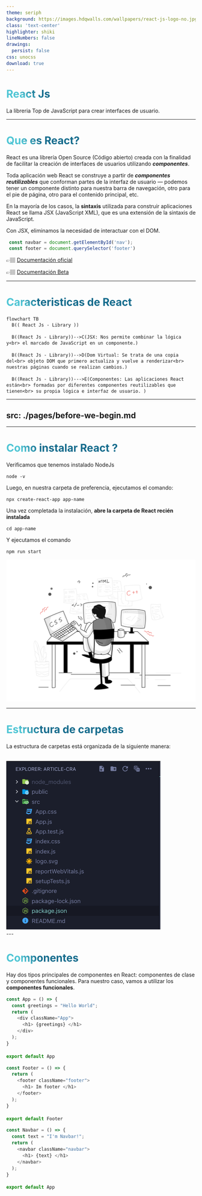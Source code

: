```yaml
---
theme: seriph
background: https://images.hdqwalls.com/wallpapers/react-js-logo-no.jpg
class: 'text-center'
highlighter: shiki
lineNumbers: false
drawings:
  persist: false
css: unocss
download: true
---
```


# React Js

La libreria Top de JavaScript para crear interfaces de usuario.

---

# Que es React?

<p>

  React es una librería Open Source (Código abierto) creada con la finalidad de facilitar la creación de interfaces de usuarios utilizando **_componentes_**.

  Toda aplicación web React se construye a partir de **_componentes reutilizables_** que conforman partes de la interfaz de usuario — podemos tener un componente distinto para nuestra barra de navegación, otro para el pie de página, otro para el contenido principal, etc.

  En la mayoría de los casos, la **sintaxis** utilizada para construir aplicaciones React se llama JSX (JavaScript XML), que es una extensión de la sintaxis de JavaScript.

  Con JSX, eliminamos la necesidad de interactuar con el DOM.

</p>

 ```javascript
  const navbar = document.getElementById('nav');
  const footer = document.querySelector('footer')
  ```
  👉🏽 [Documentación oficial](https://es.reactjs.org/)

  👉🏽 [Documentación Beta](https://beta.es.reactjs.org/)


<style>
h1 {
  background-color: #2B90B6;
  background-image: linear-gradient(45deg, #4EC5D4 10%, #146b8c 20%);
  background-size: 100%;
  -webkit-background-clip: text;
  -moz-background-clip: text;
  -webkit-text-fill-color: transparent;
  -moz-text-fill-color: transparent;
}
</style>

---

# Caracteristicas de React

```mermaid {theme: 'dark', scale: 0.8}
flowchart TB
  B(( React Js - Library ))
  
  B((React Js - Library))-->C(JSX: Nos permite combinar la lógica y<br> el marcado de JavaScript en un componente.)

  B((React Js - Library))-->D(Dom Virtual: Se trata de una copia del<br> objeto DOM que primero actualiza y vuelve a renderizar<br> nuestras páginas cuando se realizan cambios.)

  B((React Js - Library))--->E(Componentes: Las aplicaciones React están<br> formadas por diferentes componentes reutilizables que tienen<br> su propia lógica e interfaz de usuario. )
```

---
src: ./pages/before-we-begin.md
--- 

---

# Como instalar React ?
<div grid="~ cols-2 gap-4">
<div>
<p>
Verificamos que tenemos instalado NodeJs
</p>

```
node -v
```

<p>
Luego, en nuestra carpeta de preferencia, ejecutamos el comando:
</p>

```
npx create-react-app app-name
```

<p>
Una vez completada la instalación, <strong>abre la carpeta de React recién instalada</strong>
</p>

```
cd app-name
```

<p>
Y ejecutamos el comando
</p>

```
npm run start
```

</div>
<div>
<img src="/assets/pixeltrue-web-development.svg">
</div>
</div>

<style>
h1 {
  background-color: #2B90B6;
  background-image: linear-gradient(45deg, #4EC5D4 10%, #146b8c 20%);
  background-size: 100%;
  -webkit-background-clip: text;
  -moz-background-clip: text;
  -webkit-text-fill-color: transparent;
  -moz-text-fill-color: transparent;
}
</style>

---

# Estructura de carpetas
<div grid="~ cols-2 gap-4">
<div class="~ ">

La estructura de carpetas está organizada de la siguiente manera:

<br>
<img src='/assets/folder-structure.png' class="max-h-80" />

</div>
</div>
---

# Componentes

Hay dos tipos principales de componentes en React: componentes de clase y componentes funcionales. Para nuestro caso, vamos a utilizar los **componentes funcionales**.

<div grid="~ cols-2 gap-4">
<div>

```js {all|1,8|2|3-7|all|10|all}
const App = () => {
  const greetings = "Hello World";
  return (
    <div className="App">
      <h1> {greetings} </h1>
    </div>
  );
}

export default App
```

```js
const Footer = () => {
  return (
    <footer className="footer">
      <h1> Im footer </h1>
    </footer>
  );
}

export default Footer
```

</div>
<div class="~ mt-20">

```js
const Navbar = () => {
  const text = "I'm Navbar!";
  return (
    <navbar className="navbar">
      <h1> {text} </h1>
    </navbar>
  );
}

export default App
```

</div>
</div>